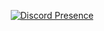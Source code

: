 <p align="center">
   <a href="https://discord.com/users/928745831102836756" target="_blank" rel="nofollow">
      <img src="https://lanyard-profile-readme.vercel.app/api/928745831102836756" alt="Discord Presence" align="center">
   </a>
</p>

<!---
chocomintko/chocomintko is a ✨ special ✨ repository because its `README.md` (this file) appears on your GitHub profile.
You can click the Preview link to take a look at your changes.
--->
